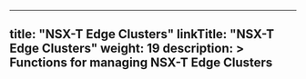 
---
title: "NSX-T Edge Clusters"
linkTitle: "NSX-T Edge Clusters"
weight: 19
description: >
  Functions for managing NSX-T Edge Clusters
---
